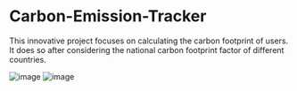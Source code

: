 # Carbon-Emission-Tracker
This innovative project focuses on calculating the carbon footprint of users. It does so after considering the national carbon footprint factor of different countries.

![image](https://github.com/SAKSHAMAGENT99/Carbon-Emission-Tracker/assets/109486761/748ef209-b265-4f7c-ac0f-d1f0d92876f1)
![image](https://github.com/SAKSHAMAGENT99/Carbon-Emission-Tracker/assets/109486761/bfeed5e5-ce23-4d59-96e1-a5bea0a0395b)


